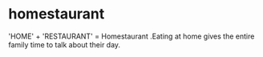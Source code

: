 # homestaurant
'HOME' + 'RESTAURANT' = Homestaurant .Eating at home gives the entire family time to talk about their day.
